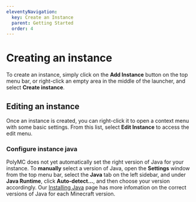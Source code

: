 ```yaml
---
eleventyNavigation:
  key: Create an Instance
  parent: Getting Started
  order: 4
---
```


# Creating an instance
To create an instance, simply click on the **Add Instance** button on the top menu bar, or right-click an empty area in the middle of the launcher, and select **Create instance**.

## Editing an instance
Once an instance is created, you can right-click it to open a context menu with some basic settings. From this list, select **Edit Instance** to access the edit menu.

### Configure instance java
PolyMC does not yet automatically set the right version of Java for your instance. To **manually** select a version of Java, open the **Settings** window from the top menu bar, select the **Java** tab on the left sidebar, and under **Java Runtime**, click **Auto-detect...**, and then choose your version accordingly. Our [Installing Java](../installing-java) page has more infomation on the correct versions of Java for each Minecraft version.
